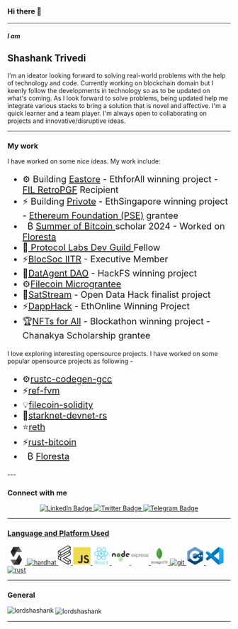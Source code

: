 ### Hi there 👋

<!--
**lordshashank/lordshashank** is a ✨ _special_ ✨ repository because its `README.md` (this file) appears on your GitHub profile.

Here are some ideas to get you started:

- 🔭 I’m currently working on ...
- 🌱 I’m currently learning ...
- 👯 I’m looking to collaborate on ...
- 🤔 I’m looking for help with ...
- 💬 Ask me about ...
- 📫 How to reach me: ...
- 😄 Pronouns: ...
- ⚡ Fun fact: ...
-->

---

<h5>I am</h5>

<h2>Shashank Trivedi</h2>
<!-- <p align="left">
<img src="https://komarev.com/ghpvc/?username=lordshashank&label=Profile%20views&color=0e75b6&style=flat" alt="lordshashank" />
</p> -->

<p style="font-size: 14px;">
I'm an ideator looking forward to solving real-world problems with the help of technology and code. Currently working on blockchain domain but I keenly follow the developments in technology so as to be updated on what's coming. As I look forward to solve problems, being updated help me integrate various stacks to bring a solution that is novel and affective. I'm a quick learner and a team player. I'm always open to collaborating on projects and innovative/disruptive ideas.

---

<h3 align="left">My work</h3>
<p>
 I have worked on some nice ideas. My work include:
  <ul style="font-size: 20px;">
  <li>⚙️ Building <a href="https://eastore.xyz">Eastore</a> - EthforAll winning project - <a href="https://www.fil-retropgf.io/"> FIL RetroPGF</a> Recipient</li>
     <li>⚡ Building <a href="https://privote.live">Privote</a> - EthSingapore winning project - <a href="https://ethereum.foundation">Ethereum Foundation (PSE)</a> grantee </li>
  <li> &nbsp; ₿ <a href= "https://www.summerofbitcoin.org">  Summer of Bitcoin </a> scholar 2024 - Worked on <a href="https://github.com/Davidson-Souza/Floresta"> Floresta </a> </li>
  <li> 🚀<a href="https://ecosystem-wg.notion.site/PL-Dev-Guild-4f9496e4c24245149b2d3537fdbbfa4e"> Protocol Labs Dev Guild </a> Fellow </li>
      <li>⚡<a href="https://github.com/BlocSoc-iitr">BlocSoc IITR</a> - Executive Member</li>
   <li>🏅<a href="https://github.com/lordshashank/DatAgentDAO">DatAgent DAO</a> - HackFS winning project</li>
  <li>⚙️<a href="https://github.com/filecoin-project/devgrants/issues/1535">Filecoin Micrograntee</a></li>
    <li>🏅<a href="https://github.com/lordshashank/SatStream">SatStream</a> - Open Data Hack finalist project</li>
    <li>⚡<a href="https://github.com/BlocSoc-iitr/DappHack">DappHack</a> - EthOnline Winning Project</li>
  <li>🏆<a href="https://github.com/lordshashank/NFTs-for-All">NFTs for All</a> - Blockathon winning project - Chanakya Scholarship grantee</li>

</ul>
</p>
<p>
I love exploring interesting opensource projects. I have worked on some popular opensource projects as following - 
  <ul style="font-size: 20px;">
    <li>⚙️<a href="https://github.com/antoyo/rustc_codegen_gcc">rustc-codegen-gcc</a></li>
    <li>⚡<a href="https://github.com/filecoin-project/ref-fvm">ref-fvm</a></li>
      <li>💡<a href="https://github.com/filecoin-project/filecoin-solidity">filecoin-solidity</a></li>
    <li>🚀<a href="https://github.com/0xSpaceShard/starknet-devnet-rs">starknet-devnet-rs</a></li>
         <li>⭐<a href="https://github.com/paradigmxyz/reth">reth</a></li>
        <li>⚡<a href="https://github.com/rust-bitcoin/rust-bitcoin">rust-bitcoin </a> </li>
        <li> &nbsp; ₿ <a href="https://github.com/Davidson-Souza/Floresta"> Floresta </a> </li>

</ul>
</p>
---

<h3 align="left">Connect with me </h3>

<p align="center" >
  <a href="https://www.linkedin.com/in/shashanktrivedi7">
    <img
      src="https://img.shields.io/badge/LinkedIn-0077B5?style=for-the-badge&logo=linkedin&logoColor=white"
      alt="LinkedIn Badge"
    />
  </a>
  <a href="https://twitter.com/0xlord_forever">
    <img
      src="https://img.shields.io/badge/Twitter-1DA1F2?style=for-the-badge&logo=twitter&logoColor=black"
      alt="Twitter Badge"
    />
  </a>
  <a href="https://t.me/lord_forever">
    <img
      src="https://img.shields.io/badge/Telegram-2CA5E0?style=for-the-badge&logo=telegram&logoColor=white"
      alt="Telegram Badge"
    />
</p>

---

<h3 align="left">Language and Platform Used </h3>

<p align="left">
  <a href="https://docs.soliditylang.org/en/v0.8.6/" target="_blank" rel="noreferrer">
    <img
      src="https://raw.githubusercontent.com/devicons/devicon/master/icons/solidity/solidity-original.svg"
      alt="solidity"
      width="40"
      height="40"
    />
  </a>
    <a href="https://hardhat.org/" target="_blank" rel="noreferrer">
    <img
      src="https://hardhat.org/_next/static/media/hardhat-logo-dark.484eb916.svg"
      alt="hardhat"
      width="100"
      height="40"
    />
  </a>
  <a href="https://fvm.filecoin.io/?utm_source=filecoin-website&utm_medium=referral&utm_campaign=fvm-launch&utm_content=en-us" target="_blank" rel="noreferrer">
<svg fill="none" height="44px" viewBox="0 0 74 111"><clipPath id="a"><path d="m.461121.525742h72.7021v110.155h-72.7021z"></path></clipPath><g clip-path="url(#a)"><path d="m72.3068 83.6744-13.8199-8.0117c-.078-.0162-.1582-.0162-.2361 0l-11.3099-6.5715 10.8964-6.3314h.2657l13.7905-8.0119c.2728-.136.4996-.3511.6521-.6182.1524-.267.2235-.5741.2042-.8822v-15.8735c-.0041-.3037-.0851-.6013-.2351-.864-.1499-.2628-.3638-.4819-.6212-.6363l-6.9985-3.9909 6.9689-4.0509.3839-.2701c.3003-.3376.4683-.7752.4724-1.2302v-15.8737c-.0041-.3037-.085-.60114-.235-.86389-.15-.26276-.3639-.48201-.6213-.63644l-13.8199-7.92163c-.2593-.13927-.5483-.212087-.8416-.212087-.2934 0-.5822.072817-.8416.212087l-55.04335 31.62706c-.25568.1463-.467575.3603-.613161.6192-.145585.2589-.219507.5529-.213758.8511v15.9335c.000323.3005.080083.5954.2307.854.150618.2586.366699.4714.625779.6163l6.96896 4.021-6.99852 4.1109c-.25568.1463-.467575.3603-.613161.6192-.145585.2589-.219507.553-.213758.8511v15.9336c.000323.3005.080083.5954.2307.854.150618.2586.366699.4714.625779.6163l13.81989 7.9218.3839.2401h.2656l27.2856 15.8139c.078-.016.1582-.016.2361 0l13.4656 7.771c.2123.106.4433.167.6793.18h.2656c.2472-.024.4875-.095.7087-.21l13.7905-7.922c.2591-.144.4752-.357.6258-.616.1506-.258.2302-.553.2305-.854v-15.9334c-.0256-.2591-.1112-.5082-.2498-.7272-.1386-.2191-.3262-.4017-.5475-.533zm-15.6212-5.0411h.2363l11.0145 6.3914-10.3945 6.0014-12.9634-7.5017h-.2658l-11.2213-6.5114 10.3354-6.0013zm-52.53324-14.4032 10.04004 5.7312v12.0027l-10.04004-5.8213zm52.53324-31.7772h-.2363l-27.2854 15.7836h-.2656l-11.1919 6.4813v-12.0027l12.8749-7.4416 7.1168-4.1109 6.6146-3.8109.5019-.2699 13.1999-7.6517 10.8669-6.2715.3248-.2101v12.0027zm-39.8059-4.8611 40.4261-23.37516 10.3943 6.00136-1.3287.7802-9.6858 5.5211h-.1476l-12.6683 7.3217-1.0335.6001-6.1718 3.5709-7.3824 4.2909h-.1772l-12.9634 7.5317-10.3945-6.0013zm-12.99318 9.4522 10.45348 6.0014v12.0026l-10.45348-6.0013zm7.88438 20.4346 3.4255 1.9503c.1762.0851.3665.136.5611.15h.2657c.2359-.0134.467-.0746.6793-.18l13.4655-7.8017h.2657l27.2854-15.8136h.2658l3.396-1.9804 6.1716 3.5108-10.926 6.3313h-.2361l-7.855 4.5311-5.9059 3.3908-13.4656 7.8317h-.2656l-12.9636 7.5017-3.1597-1.8004-7.23483-4.1409zm32.7781 42.0094-26.8426-15.5735v-13.8931l12.6388-7.3217h.2361l27.2856-15.8136h.2656l11.2804-6.5414v12.0027l-12.7273 7.0515h-.2363l-27.433 15.9636c-.2557.1463-.4676.3603-.6131.6192-.1456.2589-.2196.553-.2138.8511-.0018.3014.0735.5983.2184.8613.145.263.3546.4831.6085.639h.2952l13.8199 7.9819h.2363l1.2698.7201 11.369 6.6016v12.0023l-11.1328-6.0911zm25.2774.63-10.4241 6.001v-12.0023l10.4241-6.0014z" fill="currentColor"></path></g></svg>
  <a
    href="https://devdocs.io/javascript/"
    target="_blank"
    rel="noreferrer"
  >
    <img
      src="https://raw.githubusercontent.com/devicons/devicon/master/icons/javascript/javascript-original.svg"
      alt="javascript"
      width="40"
      height="40"
    />
  </a>
  <a href="https://reactjs.org/" target="_blank" rel="noreferrer">
    <img
      src="https://raw.githubusercontent.com/devicons/devicon/master/icons/react/react-original-wordmark.svg"
      alt="react"
      width="40"
      height="40"
    />
  </a>
  <a href="https://nodejs.org" target="_blank" rel="noreferrer">
    <img
      src="https://raw.githubusercontent.com/devicons/devicon/master/icons/nodejs/nodejs-original-wordmark.svg"
      alt="nodejs"
      width="40"
      height="40"
    />
  </a>
  <a href="https://expressjs.com" target="_blank" rel="noreferrer">
    <img
      src="https://raw.githubusercontent.com/devicons/devicon/master/icons/express/express-original-wordmark.svg"
      alt="express"
      width="40"
      height="40"
    />
  </a>
  <a href="https://www.mongodb.com/" target="_blank" rel="noreferrer">
    <img
      src="https://raw.githubusercontent.com/devicons/devicon/master/icons/mongodb/mongodb-original-wordmark.svg"
      alt="mongodb"
      width="40"
      height="40"
    />
  </a>
  <a href="https://git-scm.com/" target="_blank" rel="noreferrer">
    <img
      src="https://www.vectorlogo.zone/logos/git-scm/git-scm-icon.svg"
      alt="git"
      width="40"
      height="40"
    />
  </a>
  <a href="https://cp-algorithms.com/" target="_blank" rel="noreferrer">
    <img
      src="https://raw.githubusercontent.com/devicons/devicon/master/icons/cplusplus/cplusplus-original.svg"
      alt="cplusplus"
      width="40"
      height="40"
    />
  </a>
  <a href="https://code.visualstudio.com/" target="_blank" rel="noreferrer">
    <img
      src="https://raw.githubusercontent.com/devicons/devicon/master/icons/vscode/vscode-original.svg"
      alt="vscode"
      width="40"
      height="40"
    />
  </a>
  <a href="https://www.rust-lang.org/" target="_blank" rel="noreferrer">
    <img
      src="https://cdn.jsdelivr.net/gh/devicons/devicon@latest/icons/rust/rust-original.svg"
      alt="rust"
      width="40"
      height="40"
    />
  </a>

</p>

---

<h3 align="left">General</h3>
<p>
  <img
    align="left"
    src="https://github-readme-stats.vercel.app/api/top-langs?username=lordshashank&show_icons=true&locale=en&layout=compact&theme=dark&background=000000"
    alt="lordshashank"
  />
</p>

<p>
  &nbsp;<img
    align="center"
    src="https://github-readme-stats.vercel.app/api?username=lordshashank&show_icons=true&locale=en&theme=dark&background=000000"
    alt="lordshashank"
  />
</p>
<!--  <p>
  <img
    align="center"
    src="https://github-readme-streak-stats.herokuapp.com/?user=lordshashank&theme=dark&background=000000"
    alt="lordshashank"
  />
</p>  -->

---
